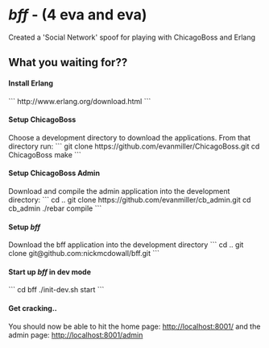 <h1><em>bff</em> - (4 eva and eva)</h1>

Created a 'Social Network' spoof for playing with ChicagoBoss and Erlang

<h2>What you waiting for??</h2>

<h4>Install Erlang</h4>
```
http://www.erlang.org/download.html
```

<h4>Setup ChicagoBoss</h4>
Choose a development directory to download the applications.  From that directory run:
```
git clone https://github.com/evanmiller/ChicagoBoss.git
cd ChicagoBoss
make
```

<h4>Setup ChicagoBoss Admin</h4>
Download and compile the admin application into the development directory:
```
cd ..
git clone https://github.com/evanmiller/cb_admin.git
cd cb_admin
./rebar compile
```
	
<h4>Setup <em>bff</em></h4>
Download the bff application into the development directory
```
cd ..
git clone git@github.com:nickmcdowall/bff.git
```

<h4>Start up <em>bff</em> in dev mode</h4>
```
cd bff
./init-dev.sh start
```
<h4>Get cracking..</h4>
You should now be able to hit the home page:
<a href="http://localhost:8001/">http://localhost:8001/</a>
and the admin page:
<a href="http://localhost:8001/admin">http://localhost:8001/admin</a>
